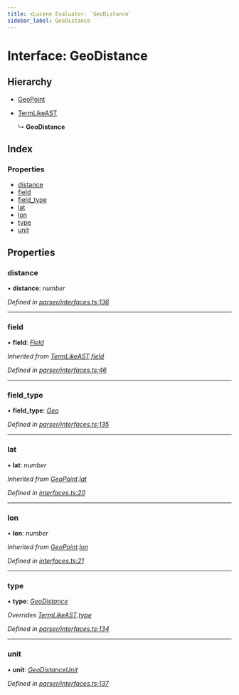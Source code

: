 ```yaml
---
title: xLucene Evaluator: `GeoDistance`
sidebar_label: GeoDistance
---
```


# Interface: GeoDistance

## Hierarchy

* [GeoPoint](geopoint.md)

* [TermLikeAST](termlikeast.md)

  ↳ **GeoDistance**

## Index

### Properties

* [distance](geodistance.md#distance)
* [field](geodistance.md#field)
* [field_type](geodistance.md#field_type)
* [lat](geodistance.md#lat)
* [lon](geodistance.md#lon)
* [type](geodistance.md#type)
* [unit](geodistance.md#unit)

## Properties

###  distance

• **distance**: *number*

*Defined in [parser/interfaces.ts:136](https://github.com/terascope/teraslice/blob/d8feecc03/packages/xlucene-evaluator/src/parser/interfaces.ts#L136)*

___

###  field

• **field**: *[Field](../overview.md#field)*

*Inherited from [TermLikeAST](termlikeast.md).[field](termlikeast.md#field)*

*Defined in [parser/interfaces.ts:46](https://github.com/terascope/teraslice/blob/d8feecc03/packages/xlucene-evaluator/src/parser/interfaces.ts#L46)*

___

###  field_type

• **field_type**: *[Geo](../enums/fieldtype.md#geo)*

*Defined in [parser/interfaces.ts:135](https://github.com/terascope/teraslice/blob/d8feecc03/packages/xlucene-evaluator/src/parser/interfaces.ts#L135)*

___

###  lat

• **lat**: *number*

*Inherited from [GeoPoint](geopoint.md).[lat](geopoint.md#lat)*

*Defined in [interfaces.ts:20](https://github.com/terascope/teraslice/blob/d8feecc03/packages/xlucene-evaluator/src/interfaces.ts#L20)*

___

###  lon

• **lon**: *number*

*Inherited from [GeoPoint](geopoint.md).[lon](geopoint.md#lon)*

*Defined in [interfaces.ts:21](https://github.com/terascope/teraslice/blob/d8feecc03/packages/xlucene-evaluator/src/interfaces.ts#L21)*

___

###  type

• **type**: *[GeoDistance](../enums/asttype.md#geodistance)*

*Overrides [TermLikeAST](termlikeast.md).[type](termlikeast.md#type)*

*Defined in [parser/interfaces.ts:134](https://github.com/terascope/teraslice/blob/d8feecc03/packages/xlucene-evaluator/src/parser/interfaces.ts#L134)*

___

###  unit

• **unit**: *[GeoDistanceUnit](../overview.md#geodistanceunit)*

*Defined in [parser/interfaces.ts:137](https://github.com/terascope/teraslice/blob/d8feecc03/packages/xlucene-evaluator/src/parser/interfaces.ts#L137)*
